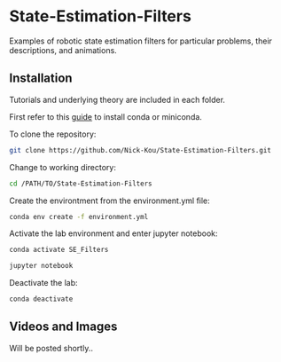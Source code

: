 # State-Estimation-Filters
Examples of robotic state estimation filters for particular problems, their descriptions, and animations.
## Installation
Tutorials and underlying theory are included in each folder.

First refer to this [guide](https://docs.conda.io/en/latest/miniconda.html) to install conda or miniconda.

To clone the repository:

```bash
git clone https://github.com/Nick-Kou/State-Estimation-Filters.git
```
Change to working directory:
```bash
cd /PATH/TO/State-Estimation-Filters
```
Create the environtment from the environment.yml file:
```bash
conda env create -f environment.yml
```
Activate the lab environment and enter jupyter notebook:
```bash
conda activate SE_Filters

jupyter notebook
```
Deactivate the lab:
```bash
conda deactivate
```
## Videos and Images
Will be posted shortly..
